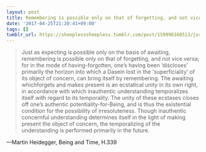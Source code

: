 ```yaml
---
layout: post
title: Remembering is possible only on that of forgetting, and not vice versa
date: '2017-04-25T21:20:41+09:00'
tags: []
tumblr_url: https://sheeplesssheepless.tumblr.com/post/159996160513/just-as-expecting-is-possible-only-on-the-basis-of
---
```

> Just as expecting is possible only on the basis of awaiting, remembering is&nbsp;possible only on that of forgetting, and not vice versa; for in the mode of&nbsp;having-forgotten, one’s having been ‘discloses’ primarily the horizon&nbsp;into which a Dasein lost in the 'superficiality’ of its object of concern, can&nbsp;bring itself by remembering. The awaiting whichforgets and makes present is&nbsp;an ecstatical unity in its own right, in accordance with which inauthentic&nbsp;understanding temporalizes itself with regard to its temporality. The&nbsp;unity of these ecstases closes off one’s authentic potentiality-for-Being, and&nbsp;is thus the existential condition for the possibility of irresoluteness. Though&nbsp;inauthentic concernful understanding determines itself in the light of&nbsp;making present the object of concern, the temporalizing of the understanding&nbsp;is performed primarily in the future.

—Martin Heidegger, Being and Time, H.339
